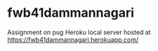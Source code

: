 # fwb41dammannagari
Assignment on pug
Heroku local server hosted at https://fwb41dammannagari.herokuapp.com/
